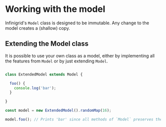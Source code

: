 # Working with the model

Infinigrid's `Model` class is designed to be immutable. Any change to the model
creates a (shallow) copy.

## Extending the Model class

It is possible to use your own class as a model, either by implementing all the
features from `Model` or by just extending `Model`.

```js

class ExtendedModel extends Model {

  foo() {
    console.log('bar');
  }

}

const model = new ExtendedModel().randomMap(16);

model.foo(); // Prints 'bar' since all methods of `Model` preserves the class
```
